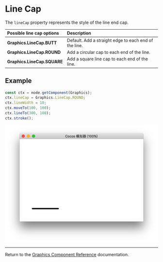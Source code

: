 # Line Cap

The `lineCap` property represents the style of the line end cap.

| Possible line cap options | Description |
| :-------------- | :----------- |
| **Graphics.LineCap.BUTT**   | Default. Add a straight edge to each end of the line. |
| **Graphics.LineCap.ROUND**  | Add a circular cap to each end of the line. |
| **Graphics.LineCap.SQUARE** | Add a square line cap to each end of the line. |

## Example

```ts
const ctx = node.getComponent(Graphics);
ctx.lineCap = Graphics.LineCap.ROUND;
ctx.lineWidth = 10;
ctx.moveTo(100, 100);
ctx.lineTo(300, 100);
ctx.stroke();
```

<a href="lineCap.png"><img src="./lineCap.png"></a>

<hr>

Return to the [Graphics Component Reference](../graphics.md) documentation.
